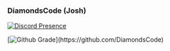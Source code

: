 ### DiamondsCode (Josh)
[![Discord Presence](https://lanyard-profile-readme.vercel.app/api/563168077123026962?theme=dark&bg=3d3d3d&animated=false&hideDiscrim=true&borderRadius=30px&idleMessage=Listening%20to%20your%20parents%20fight)](https://discord.com/users/563168077123026962)

[![Github Grade]([https://lanyard-profile-readme.vercel.app/api/563168077123026962?theme=dark&bg=3d3d3d&animated=false&hideDiscrim=true&borderRadius=30px&idleMessage=Listening%20to%20your%20parents%20fight](https://github-readme-stats.vercel.app/api?username=DiamondsCode&show_icons=true&theme=dark))](https://github.com/DiamondsCode)
